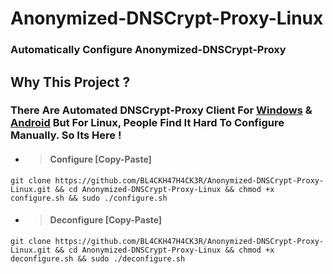 # Anonymized-DNSCrypt-Proxy-Linux
### Automatically Configure Anonymized-DNSCrypt-Proxy

## Why This Project ?
### There Are Automated DNSCrypt-Proxy Client For [Windows](https://github.com/bitbeans/SimpleDnsCrypt) & [Android](https://git.nixnet.xyz/quindecim/dnscrypt-proxy-android) But For Linux, People Find It Hard To Configure Manually. So Its Here !

* > #### Configure [Copy-Paste]
```
git clone https://github.com/BL4CKH47H4CK3R/Anonymized-DNSCrypt-Proxy-Linux.git && cd Anonymized-DNSCrypt-Proxy-Linux && chmod +x configure.sh && sudo ./configure.sh
```
* > #### Deconfigure [Copy-Paste]
```
git clone https://github.com/BL4CKH47H4CK3R/Anonymized-DNSCrypt-Proxy-Linux.git && cd Anonymized-DNSCrypt-Proxy-Linux && chmod +x deconfigure.sh && sudo ./deconfigure.sh
```
